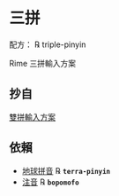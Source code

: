 # 三拼
配方： ℞ triple-pinyin

Rime 三拼輸入方案

## 抄自
[雙拼輸入方案](https://github.com/rime/rime-double-pinyin)

## 依賴
- [地球拼音](https://github.com/rime/rime-terra-pinyin) ℞ **`terra-pinyin`**
- [注音](https://github.com/rime/rime-bopomofo) ℞ **`bopomofo`**
